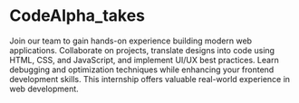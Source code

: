 # CodeAlpha_takes
Join our team to gain hands-on experience building modern web
applications. Collaborate on projects, translate designs into code
using HTML, CSS, and JavaScript, and implement UI/UX best
practices. Learn debugging and optimization techniques while
enhancing your frontend development skills. This internship
offers valuable real-world experience in web development.
